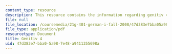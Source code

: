 ```yaml
---
content_type: resource
description: This resource contains the information regarding genitiv 4.
file: null
file_location: /coursemedia/21g-401-german-i-fall-2008/47d383e7bba05a987e48a9411355698a_MIT21G_401F08_genitiv4.pdf
file_type: application/pdf
resourcetype: Document
title: Genitiv 4
uid: 47d383e7-bba0-5a98-7e48-a9411355698a
---
```

